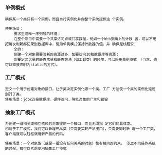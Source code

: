 #

## 

### 单例模式

    确保某一个类只有一个实例，而且自行实例化并向整个系统提供这 个实例。

    使用场景：
        要求生成唯一序列号的环境；
        在整个项目中需要一个共享访问点或共享数据，例如一个Web页面上的计数 器，可以不用把每次刷新都记录到数据库中，使用单例模式保持计数器的值，并 确保是线程安
        全的；
        创建一个对象需要消耗的资源过多，如要访问IO和数据库等资源；
        需要定义大量的静态常量和静态方法（如工具类）的环境，可以采用单例模式 （当然，也可以直接声明为static的方式）。

### 工厂模式

    定义一个用于创建对象的接口，让子类决定实例化哪一个类。工厂 方法使一个类的实例化延迟到其子类。
    使用场景：jdbc连接数据库，硬件访问，降低对象的产生和销毁

### 抽象工厂模式

    为创建一组相关或相互依赖的对象提供一个接口，而且无须指 定它们的具体类。
    相对于工厂模式，我们可以新增产品类（只需要实现产品接口），只需要同时新 增一个工厂类，客户端就可以轻松调用新产品的代码。

    使用场景：一个对象族（或是一组没有任何关系的对象）都有相同的约束。 涉及不同操作系统的时候，都可以考虑使用抽象工厂模式
